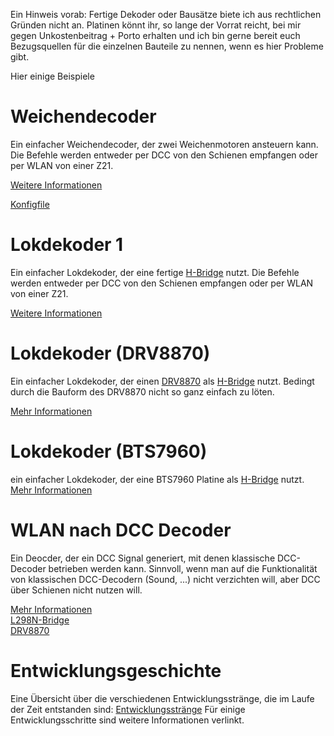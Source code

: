 Ein Hinweis vorab: 
Fertige Dekoder oder Bausätze biete ich aus rechtlichen Gründen nicht an. Platinen könnt ihr, so lange der Vorrat reicht, bei mir gegen Unkostenbeitrag + Porto erhalten und ich bin gerne bereit euch Bezugsquellen für die einzelnen Bauteile zu nennen, wenn es hier Probleme gibt.

Hier einige Beispiele

# Weichendecoder
Ein einfacher Weichendecoder, der zwei Weichenmotoren ansteuern kann.
Die Befehle werden entweder per DCC von den Schienen empfangen oder per WLAN von einer Z21.

[Weitere Informationen](USECASE_Weichendekoder)

[Konfigfile](https://github.com/littleyoda/littleyoda-DCC-Decoder/tree/master/Config-Templates/WeichenDecoder)

# Lokdekoder 1
Ein einfacher Lokdekoder, der eine fertige [H-Bridge](Begriff-H-Bridge) nutzt.
Die Befehle werden entweder per DCC von den Schienen empfangen oder per WLAN von einer Z21.

[Weitere Informationen](http://spurg.open4me.de/wordpress/786/Lokdekoder)

# Lokdekoder (DRV8870)
Ein einfacher Lokdekoder, der einen [DRV8870](http://www.ti.com/product/DRV8870) als [H-Bridge](Begriff-H-Bridge) nutzt.
Bedingt durch die Bauform des DRV8870 nicht so ganz einfach zu löten.

[Mehr Informationen](USECASE_Lokdekoder_DRV8870)

# Lokdekoder (BTS7960)
ein einfacher Lokdekoder, der eine BTS7960 Platine als [H-Bridge](Begriff-H-Bridge) nutzt.  
[Mehr Informationen](USECASE_Lokdekoder_BTS7960) 

# WLAN nach DCC Decoder
Ein Deocder, der ein DCC Signal generiert, mit denen klassische DCC-Decoder betrieben werden kann.
Sinnvoll, wenn man auf die Funktionalität von klassischen DCC-Decodern (Sound, ...) nicht verzichten will, aber DCC über Schienen nicht nutzen will.

[Mehr Informationen](USECASE_DCC_Generator)<br>
[L298N-Bridge](USECASE_DCC_Generator_L298N)<br>
[DRV8870](USECASE_DCC_Generator_DRV8870)

# Entwicklungsgeschichte
Eine Übersicht über die verschiedenen Entwicklungsstränge, die im Laufe der Zeit entstanden sind:
[Entwicklungsstränge](https://raw.githubusercontent.com/wiki/littleyoda/littleyoda-DCC-Decoder/img/Entwicklungsgeschichte.svg?sanitize=true)
Für einige Entwicklungsschritte sind weitere Informationen verlinkt.